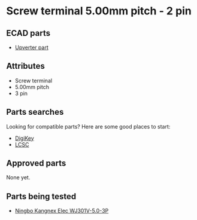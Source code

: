 Screw terminal 5.00mm pitch - 2 pin
===================================

ECAD parts
----------

* [Upverter part](https://upverter.com/part/id/d18d1c1cabd13a89/)

Attributes
----------

* Screw terminal
* 5.00mm pitch
* 3 pin

Parts searches
--------------

Looking for compatible parts? Here are some good places to start:

* [DigiKey](?????)
* [LCSC](https://lcsc.com/products/Screw-terminal_11140.html)

Approved parts
--------------

None yet.

Parts being tested
------------------

* [Ningbo Kangnex Elec WJ301V-5.0-3P](https://lcsc.com/product-detail/Pluggable-System-Terminal-Block_Ningbo-Kangnex-Elec-WJ301V-5-0-3P_C8483.html)
